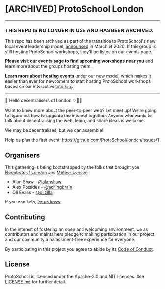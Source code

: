 
# [ARCHIVED] ProtoSchool London

*******************************

### THIS REPO IS NO LONGER IN USE AND HAS BEEN ARCHIVED.

This repo has been archived as part of the transition to ProtoSchool's new local event leadership model, [announced](https://github.com/ProtoSchool/organizing/issues/84) in March of 2020. If this group is still hosting ProtoSchool workshops, they'll be listed on our events page.

**Please visit our [events page](https://proto.school/#/events) to find upcoming workshops near you** and learn more about the groups hosting them. 

**Learn more about [hosting events](https://proto.school/#/host)** under our new model, which makes it easier than ever for newcomers to start hosting ProtoSchool workshops based on our interactive [tutorials](https://proto.school/#/tutorials).

*********************************

👋 Hello decentralisers of London ✨🎷🐩

Want to know more about the peer-to-peer web? Let meet up! We're going to figure out how to upgrade the internet together. Anyone who wants to talk about decentralising the web, learn, and share ideas is welcome.

We may be decentralised, but we can assemble!

Help us plan the first event: https://github.com/ProtoSchool/london/issues/1


## Organisers

This gathering is being bootstrapped by the folks that brought you [Nodebots of London](https://www.meetup.com/NodeBots-of-London/) and [Meteor London](https://www.meetup.com/Meteor-London/)

- Alan Shaw - [@alanshaw](https://github.com/alanshaw)
- Alex Potsides - [@achingbrain](https://github.com/achingbrain)
- Oli Evans - [@olizilla](https://github.com/olizilla)

If you can help, [let us know](https://github.com/ProtoSchool/london/issues/1)


## Contributing

In the interest of fostering an open and welcoming environment, we as
contributors and maintainers pledge to making participation in our project and
our community a harassment-free experience for everyone.

By participating in this project you agree to abide by its [Code of Conduct](./CODE_OF_CONDUCT.md).

## License

ProtoSchool is licensed under the Apache-2.0 and MIT licenses. See [LICENSE.md](./LICENSE.md) for further detail.
